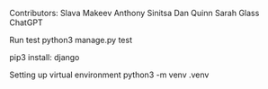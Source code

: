 Contributors:
Slava Makeev
Anthony Sinitsa
Dan Quinn
Sarah Glass
ChatGPT

Run test
python3 manage.py test

pip3 install:
django

Setting up virtual environment
python3 -m venv .venv
